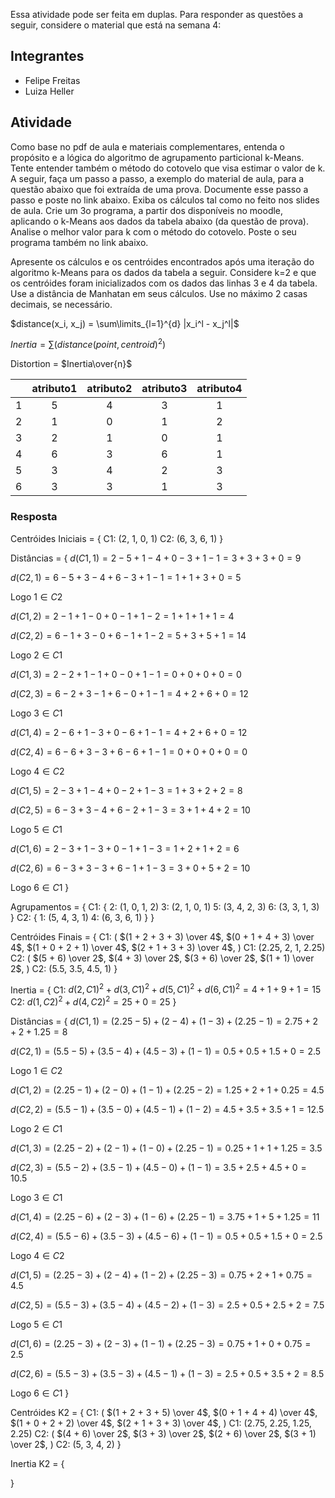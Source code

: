 Essa atividade pode ser feita em duplas. Para responder as questões a seguir, considere o material que está na semana 4:

## Integrantes

- Felipe Freitas
- Luiza Heller

## Atividade

Como base no pdf de aula e materiais complementares, entenda o propósito e a lógica do algoritmo de agrupamento particional k-Means.
Tente entender também o método do cotovelo que visa estimar o valor de k.
A seguir, faça um passo a passo, a exemplo do material de aula, para a questão abaixo que foi extraída de uma prova. Documente esse passo a passo e poste no link abaixo. Exiba os cálculos tal como no feito nos slides de aula.
Crie um 3o programa, a partir dos disponíveis no moodle, aplicando o k-Means aos  dados da tabela abaixo (da questão de prova). Analise o melhor valor para k com o método do cotovelo. Poste o seu programa também no link abaixo.

Apresente os cálculos e os centróides encontrados após uma iteração do algoritmo k-Means para os dados da tabela a seguir. Considere k=2 e que os centróides foram inicializados com os dados das linhas 3 e 4 da tabela. Use a distância de Manhatan em seus cálculos. Use no máximo 2 casas decimais, se necessário.

$distance(x_i, x_j) = \sum\limits_{l=1}^{d} |x_i^l - x_j^l|$

$Inertia = \sum(distance(point, centroid)^2)$

Distortion = $Inertia\over{n}$

| | atributo1 | atributo2 | atributo3 | atributo4 |
|:-:|:-:|:-:|:-:|:-:|
| 1 | 5 | 4 | 3 | 1 |
| 2 | 1 | 0 | 1 | 2 |
| 3 | 2 | 1 | 0 | 1 |
| 4 | 6 | 3 | 6 | 1 |
| 5 | 3 | 4 | 2 | 3 |
| 6 | 3 | 3 | 1 | 3 |

### Resposta

Centróides Iniciais = {
    C1: (2, 1, 0, 1)
    C2: (6, 3, 6, 1)
}


Distâncias = {
$d(C1, 1) = 2-5 + 1-4 + 0-3 + 1-1 = 3 + 3 + 3 + 0 = 9$

$d(C2, 1) = 6-5 + 3-4 + 6-3 + 1-1 = 1 + 1 + 3 + 0 = 5$

Logo $1 \in C2$


$d(C1, 2) = 2-1 + 1-0 + 0-1 + 1-2 = 1 + 1 + 1 + 1 = 4$

$d(C2, 2) = 6-1 + 3-0 + 6-1 + 1-2 = 5 + 3 + 5 + 1 = 14$

Logo $2 \in C1$


$d(C1, 3) = 2-2 + 1-1 + 0-0 + 1-1 = 0 + 0 + 0 + 0 = 0$

$d(C2, 3) = 6-2 + 3-1 + 6-0 + 1-1 = 4 + 2 + 6 + 0 = 12$

Logo $3 \in C1$


$d(C1, 4) = 2-6 + 1-3 + 0-6 + 1-1 = 4 + 2 + 6 + 0 = 12$

$d(C2, 4) = 6-6 + 3-3 + 6-6 + 1-1 = 0 + 0 + 0 + 0 = 0$

Logo $4 \in C2$


$d(C1, 5) = 2-3 + 1-4 + 0-2 + 1-3 = 1 + 3 + 2 + 2 = 8$

$d(C2, 5) = 6-3 + 3-4 + 6-2 + 1-3 = 3 + 1 + 4 + 2 = 10$

Logo $5 \in C1$


$d(C1, 6) = 2-3 + 1-3 + 0-1 + 1-3 = 1 + 2 + 1 + 2 = 6$

$d(C2, 6) = 6-3 + 3-3 + 6-1 + 1-3 = 3 + 0 + 5 + 2 = 10$

Logo $6 \in C1$
}

Agrupamentos = {
    C1: {
        2: (1, 0, 1, 2)
        3: (2, 1, 0, 1)
        5: (3, 4, 2, 3)
        6: (3, 3, 1, 3)
    }
    C2: {
        1: (5, 4, 3, 1)
        4: (6, 3, 6, 1)
    }
}

Centróides Finais = {
    C1: (
        $(1 + 2 + 3 + 3) \over 4$,
        $(0 + 1 + 4 + 3) \over 4$,
        $(1 + 0 + 2 + 1) \over 4$,
        $(2 + 1 + 3 + 3) \over 4$,
    )
    C1: (2.25, 2, 1, 2.25)
    C2: (
        $(5 + 6) \over 2$,
        $(4 + 3) \over 2$,
        $(3 + 6) \over 2$,
        $(1 + 1) \over 2$,
    )
    C2: (5.5, 3.5, 4.5, 1)
}

Inertia = {
    C1: $d(2, C1)^2 + d(3, C1)^2 + d(5, C1)^2 + d(6, C1)^2 = 4 + 1 + 9 + 1 = 15$
    C2: $d(1, C2)^2 + d(4, C2)^2 = 25 + 0 = 25$
}

Distâncias = {
$d(C1, 1) = (2.25 - 5) + (2 - 4) + (1 - 3) + (2.25 - 1) = 2.75 + 2 + 2 + 1.25 = 8$

$d(C2, 1) = (5.5 - 5) + (3.5 - 4) + (4.5 - 3) + (1 - 1) = 0.5 + 0.5 + 1.5 + 0 = 2.5$

Logo $1 \in C2$


$d(C1, 2) = (2.25 - 1) + (2 - 0) + (1 - 1) + (2.25 - 2) = 1.25 + 2 + 1 + 0.25 = 4.5$

$d(C2, 2) = (5.5 - 1) + (3.5 - 0) + (4.5 - 1) + (1 - 2) = 4.5 + 3.5 + 3.5 + 1 = 12.5$

Logo $2 \in C1$


$d(C1, 3) = (2.25 - 2) + (2 - 1) + (1 - 0) + (2.25 - 1) = 0.25 + 1 + 1 + 1.25 = 3.5$

$d(C2, 3) = (5.5 - 2) + (3.5 - 1) + (4.5 - 0) + (1 - 1) = 3.5 + 2.5 + 4.5 + 0 = 10.5$

Logo $3 \in C1$


$d(C1, 4) = (2.25 - 6) + (2 - 3) + (1 - 6) + (2.25 - 1) = 3.75 + 1 + 5 + 1.25 = 11$

$d(C2, 4) = (5.5 - 6) + (3.5 - 3) + (4.5 - 6) + (1 - 1) = 0.5 + 0.5 + 1.5 + 0 = 2.5$

Logo $4 \in C2$


$d(C1, 5) = (2.25 - 3) + (2 - 4) + (1 - 2) + (2.25 - 3) = 0.75 + 2 + 1 + 0.75 = 4.5$

$d(C2, 5) = (5.5 - 3) + (3.5 - 4) + (4.5 - 2) + (1 - 3) = 2.5 + 0.5 + 2.5 + 2 = 7.5$

Logo $5 \in C1$


$d(C1, 6) = (2.25 - 3) + (2 - 3) + (1 - 1) + (2.25 - 3) = 0.75 + 1 + 0 + 0.75 = 2.5$

$d(C2, 6) = (5.5 - 3) + (3.5 - 3) + (4.5 - 1) + (1 - 3) = 2.5 + 0.5 + 3.5 + 2 = 8.5$

Logo $6 \in C1$
}

Centróides K2 = {
    C1: (
        $(1 + 2 + 3 + 5) \over 4$,
        $(0 + 1 + 4 + 4) \over 4$,
        $(1 + 0 + 2 + 2) \over 4$,
        $(2 + 1 + 3 + 3) \over 4$,
    )
    C1: (2.75, 2.25, 1.25, 2.25)
    C2: (
        $(4 + 6) \over 2$,
        $(3 + 3) \over 2$,
        $(2 + 6) \over 2$,
        $(3 + 1) \over 2$,
    )
    C2: (5, 3, 4, 2)
}

Inertia K2 = {
    
}
